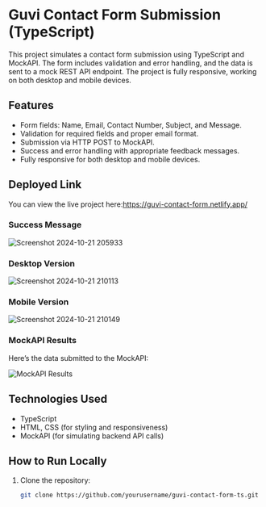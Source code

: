 # Guvi Contact Form Submission (TypeScript)

This project simulates a contact form submission using TypeScript and MockAPI. The form includes validation and error handling, and the data is sent to a mock REST API endpoint. The project is fully responsive, working on both desktop and mobile devices.

## Features
- Form fields: Name, Email, Contact Number, Subject, and Message.
- Validation for required fields and proper email format.
- Submission via HTTP POST to MockAPI.
- Success and error handling with appropriate feedback messages.
- Fully responsive for both desktop and mobile devices.

## Deployed Link
You can view the live project here:https://guvi-contact-form.netlify.app/ <!-- Replace # with the actual URL -->

### Success Message
![Screenshot 2024-10-21 205933](https://github.com/user-attachments/assets/43ac541c-3e2f-4288-b931-93188bf1b1f4)

### Desktop Version
![Screenshot 2024-10-21 210113](https://github.com/user-attachments/assets/68df6c73-fc25-4561-addf-428056820c02)

### Mobile Version
![Screenshot 2024-10-21 210149](https://github.com/user-attachments/assets/9abab1c6-af5c-44d1-b666-78b0fb9894d9)


### MockAPI Results
Here’s the data submitted to the MockAPI:

![MockAPI Results](./assets/mockapi-results.png)

## Technologies Used
- TypeScript
- HTML, CSS (for styling and responsiveness)
- MockAPI (for simulating backend API calls)

## How to Run Locally
1. Clone the repository:
   ```bash
   git clone https://github.com/yourusername/guvi-contact-form-ts.git
